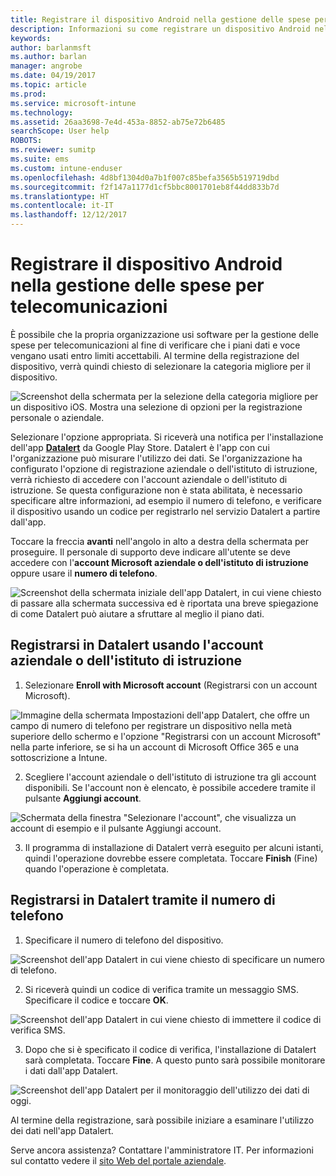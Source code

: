 ```yaml
---
title: Registrare il dispositivo Android nella gestione delle spese per telecomunicazioni con Intune
description: Informazioni su come registrare un dispositivo Android nella gestione delle spese per telecomunicazioni.
keywords: 
author: barlanmsft
ms.author: barlan
manager: angrobe
ms.date: 04/19/2017
ms.topic: article
ms.prod: 
ms.service: microsoft-intune
ms.technology: 
ms.assetid: 26aa3698-7e4d-453a-8852-ab75e72b6485
searchScope: User help
ROBOTS: 
ms.reviewer: sumitp
ms.suite: ems
ms.custom: intune-enduser
ms.openlocfilehash: 4d8bf1304d0a7b1f007c85befa3565b519719dbd
ms.sourcegitcommit: f2f147a1177d1cf5bbc8001701eb8f44dd833b7d
ms.translationtype: HT
ms.contentlocale: it-IT
ms.lasthandoff: 12/12/2017
---
```

# <a name="enroll-your-android-device-in-telecom-expense-management"></a>Registrare il dispositivo Android nella gestione delle spese per telecomunicazioni

È possibile che la propria organizzazione usi software per la gestione delle spese per telecomunicazioni al fine di verificare che i piani dati e voce vengano usati entro limiti accettabili. Al termine della registrazione del dispositivo, verrà quindi chiesto di selezionare la categoria migliore per il dispositivo.

![Screenshot della schermata per la selezione della categoria migliore per un dispositivo iOS. Mostra una selezione di opzioni per la registrazione personale o aziendale.](./media/and-enroll-11-tem-select-best-category.png)

Selezionare l'opzione appropriata. Si riceverà una notifica per l'installazione dell'app [__Datalert__](https://play.google.com/store/apps/details?id=fr.memobox.databox) da Google Play Store. Datalert è l'app con cui l'organizzazione può misurare l'utilizzo dei dati. Se l'organizzazione ha configurato l'opzione di registrazione aziendale o dell'istituto di istruzione, verrà richiesto di accedere con l'account aziendale o dell'istituto di istruzione. Se questa configurazione non è stata abilitata, è necessario specificare altre informazioni, ad esempio il numero di telefono, e verificare il dispositivo usando un codice per registrarlo nel servizio Datalert a partire dall'app.

Toccare la freccia __avanti__ nell'angolo in alto a destra della schermata per proseguire. Il personale di supporto deve indicare all'utente se deve accedere con l'__account Microsoft aziendale o dell'istituto di istruzione__ oppure usare il __numero di telefono__.

  ![Screenshot della schermata iniziale dell'app Datalert, in cui viene chiesto di passare alla schermata successiva ed è riportata una breve spiegazione di come Datalert può aiutare a sfruttare al meglio il piano dati.](./media/and-enroll-12-tem-datalert-setup.png)

## <a name="enroll-into-datalert-using-your-microsoft-work-or-school-account"></a>Registrarsi in Datalert usando l'account aziendale o dell'istituto di istruzione

1. Selezionare __Enroll with Microsoft account__ (Registrarsi con un account Microsoft).

  ![Immagine della schermata Impostazioni dell'app Datalert, che offre un campo di numero di telefono per registrare un dispositivo nella metà superiore dello schermo e l'opzione "Registrarsi con un account Microsoft" nella parte inferiore, se si ha un account di Microsoft Office 365 e una sottoscrizione a Intune.](./media/and-enroll-12a-tem-datalert-enroll-msft-account.png)

2. Scegliere l'account aziendale o dell'istituto di istruzione tra gli account disponibili. Se l'account non è elencato, è possibile accedere tramite il pulsante **Aggiungi account**.

  ![Schermata della finestra "Selezionare l'account", che visualizza un account di esempio e il pulsante Aggiungi account.](./media/and-enroll-12b-tem-datalert-enroll-select-msft-account.png)

3. Il programma di installazione di Datalert verrà eseguito per alcuni istanti, quindi l'operazione dovrebbe essere completata. Toccare __Finish__ (Fine) quando l'operazione è completata.

## <a name="enroll-into-datalert-using-your-phone-number"></a>Registrarsi in Datalert tramite il numero di telefono

1. Specificare il numero di telefono del dispositivo.

  ![Screenshot dell'app Datalert in cui viene chiesto di specificare un numero di telefono.](./media/and-enroll-13-tem-datalert-phone-number.png)

2. Si riceverà quindi un codice di verifica tramite un messaggio SMS. Specificare il codice e toccare __OK__.

  ![Screenshot dell'app Datalert in cui viene chiesto di immettere il codice di verifica SMS.](./media/and-enroll-14-tem-datalert-sms.png)

3. Dopo che si è specificato il codice di verifica, l'installazione di Datalert sarà completata. Toccare __Fine__. A questo punto sarà possibile monitorare i dati dall'app Datalert.

  ![Screenshot dell'app Datalert per il monitoraggio dell'utilizzo dei dati di oggi.](./media/and-enroll-15-tem-datalert-monitoring-active.png)

Al termine della registrazione, sarà possibile iniziare a esaminare l'utilizzo dei dati nell'app Datalert.

Serve ancora assistenza? Contattare l'amministratore IT. Per informazioni sul contatto vedere il [sito Web del portale aziendale](https://portal.manage.microsoft.com#HelpDeskDialog).
